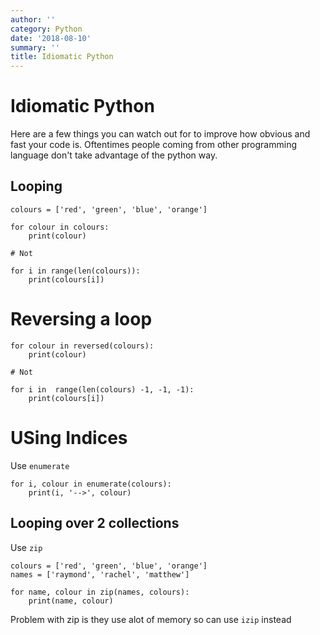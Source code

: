 ```yaml
---
author: ''
category: Python
date: '2018-08-10'
summary: ''
title: Idiomatic Python
---
```

# Idiomatic Python

Here are a few things you can watch out for to improve how obvious and fast your code is.
Oftentimes people coming from other programming language don't take advantage of the python way.

## Looping

    colours = ['red', 'green', 'blue', 'orange']

    for colour in colours:
        print(colour)

    # Not

    for i in range(len(colours)):
        print(colours[i])

# Reversing a loop

    for colour in reversed(colours):
        print(colour)

    # Not

    for i in  range(len(colours) -1, -1, -1):
        print(colours[i])
    
# USing Indices

Use `enumerate`

    for i, colour in enumerate(colours):
        print(i, '-->', colour)

## Looping over 2 collections

Use `zip`

    colours = ['red', 'green', 'blue', 'orange']
    names = ['raymond', 'rachel', 'matthew']

    for name, colour in zip(names, colours):
        print(name, colour)

Problem with zip is they use alot of memory so can use `izip` instead